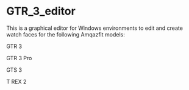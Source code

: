 # GTR_3_editor

This is a graphical editor for Windows environments to edit and create watch faces for the following Amqazfit models:

GTR 3

GTR 3 Pro

GTS 3

T REX 2
